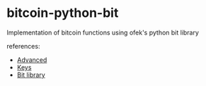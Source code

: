 # bitcoin-python-bit
Implementation of bitcoin functions using ofek's python bit library 

references:
- [Advanced](https://ofek.github.io/bit/guide/advanced.html#hextowif)
- [Keys](https://ofek.github.io/bit/guide/keys.html)
- [Bit library](https://ofek.github.io/bit/)
